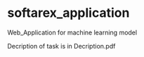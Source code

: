 # softarex_application
Web_Application for machine learning model

Decription of task is in Decription.pdf
